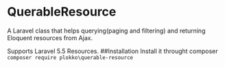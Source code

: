 # QuerableResource
A Laravel class that helps querying(paging and filtering) and returning Eloquent resources from Ajax.

Supports Laravel 5.5 Resources.
##Installation
Install it throught composer `composer require plokko\querable-resource`
